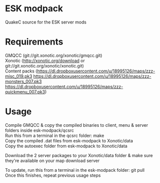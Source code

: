 ESK modpack
===========

QuakeC source for the ESK server mods


Requirements
============

GMQCC (git://git.xonotic.org/xonotic/gmqcc.git)  
Xonotic (http://xonotic.org/download or git://git.xonotic.org/xonotic/xonotic.git)  
Content packs (https://dl.dropboxusercontent.com/u/18995126/maps/zzz-misc_019.pk3
 https://dl.dropboxusercontent.com/u/18995126/maps/zzz-monsters_007.pk3 https://dl.dropboxusercontent.com/u/18995126/maps/zzz-quickmenu_007.pk3)


Usage
=====

Compile GMQCC & copy the compiled binaries to client, menu & server folders inside esk-modpack/qcsrc  
Run this from a terminal in the qcsrc folder: make  
Copy the compiled .dat files from esk-modpack to Xonotic/data  
Copy the autoexec folder from esk-modpack to Xonotic/data  

Download the 2 server packages to your Xonotic/data folder & make sure they're available on your map download server  

To update, run this from a terminal in the esk-modpack folder: git pull  
Once this finishes, repeat previous usage steps